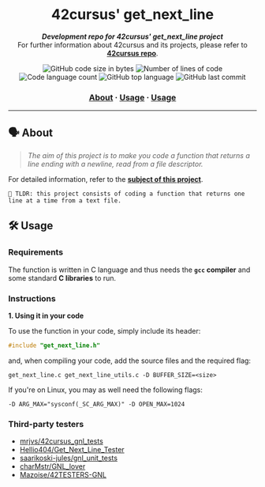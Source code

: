 <h1 align="center">
	42cursus' get_next_line
</h1>

<p align="center">
	<b><i>Development repo for 42cursus' get_next_line project</i></b><br>
	For further information about 42cursus and its projects, please refer to <a href="https://github.com/appinha/42cursus"><b>42cursus repo</b></a>.
</p>

<p align="center">
	<img alt="GitHub code size in bytes" src="https://img.shields.io/github/languages/code-size/iker-gonzalez/get_next_line?color=blueviolet" />
	<img alt="Number of lines of code" src="https://img.shields.io/tokei/lines/github/iker-gonzalez/get_next_line?color=blueviolet" />
	<img alt="Code language count" src="https://img.shields.io/github/languages/count/iker-gonzalez/get_next_line?color=blue" />
	<img alt="GitHub top language" src="https://img.shields.io/github/languages/top/iker-gonzalez/get_next_line?color=blue" />
	<img alt="GitHub last commit" src="https://img.shields.io/github/last-commit/iker-gonzalez/get_next_line?color=brightgreen" />
</p>

<h3 align="center">
	<a href="#%EF%B8%8F-about">About</a>
	<span> · </span>
	<a href="#%EF%B8%8F-usage">Usage</a>
  <span> · </span>
	<a href="#%EF%B8%8F-third-party-testers">Usage</a>
</h3>

---

## 🗣️ About

> _The aim of this project is to make you code a function that returns a line ending with a newline, read from a file descriptor._

For detailed information, refer to the [**subject of this project**](https://github.com/appinha/42cursus/tree/master/_PDFs).

	🚀 TLDR: this project consists of coding a function that returns one line at a time from a text file.

## 🛠️ Usage

### Requirements

The function is written in C language and thus needs the **`gcc` compiler** and some standard **C libraries** to run.

### Instructions

**1. Using it in your code**

To use the function in your code, simply include its header:

```C
#include "get_next_line.h"
```

and, when compiling your code, add the source files and the required flag:

```shell
get_next_line.c get_next_line_utils.c -D BUFFER_SIZE=<size>
```

If you're on Linux, you may as well need the following flags:

```shell
-D ARG_MAX="sysconf(_SC_ARG_MAX)" -D OPEN_MAX=1024
```

### Third-party testers

* [mrjvs/42cursus_gnl_tests](https://github.com/mrjvs/42cursus_gnl_tests)
* [Hellio404/Get_Next_Line_Tester](https://github.com/Hellio404/Get_Next_Line_Tester)
* [saarikoski-jules/gnl_unit_tests](https://github.com/saarikoski-jules/gnl_unit_tests)
* [charMstr/GNL_lover](https://github.com/charMstr/GNL_lover)
* [Mazoise/42TESTERS-GNL](https://github.com/Mazoise/42TESTERS-GNL)
